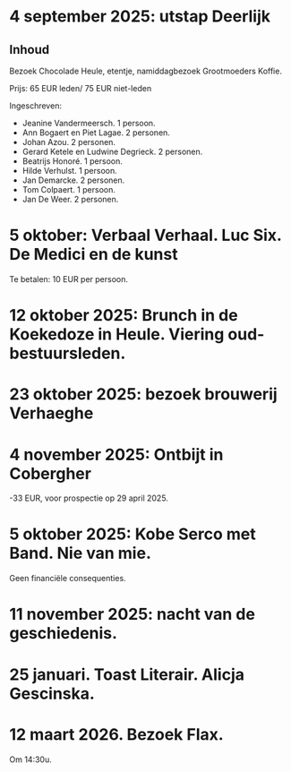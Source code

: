 # 4 september 2025: utstap Deerlijk

## Inhoud

Bezoek Chocolade Heule, etentje, namiddagbezoek Grootmoeders Koffie.

Prijs: 65 EUR leden/ 75 EUR niet-leden

Ingeschreven:

- Jeanine Vandermeersch. 1 persoon.
- Ann Bogaert en Piet Lagae. 2 personen.
- Johan Azou. 2 personen.
- Gerard Ketele en Ludwine Degrieck. 2 personen.
- Beatrijs Honoré. 1 persoon.
- Hilde Verhulst. 1 persoon.
- Jan Demarcke. 2 personen.
- Tom Colpaert. 1 persoon.
- Jan De Weer. 2 personen.


# 5 oktober: Verbaal Verhaal. Luc Six. De Medici en de kunst

Te betalen: 10 EUR per persoon.

# 12 oktober 2025: Brunch in de Koekedoze in Heule. Viering oud-bestuursleden.

# 23 oktober 2025: bezoek brouwerij Verhaeghe

# 4 november 2025: Ontbijt in Cobergher

-33 EUR, voor prospectie op 29 april 2025.

# 5 oktober 2025: Kobe Serco met Band. Nie van mie.

Geen financiële consequenties.

# 11  november 2025: nacht van de geschiedenis.

# 25 januari. Toast Literair. Alicja Gescinska.

# 12 maart 2026. Bezoek Flax.

Om 14:30u.




